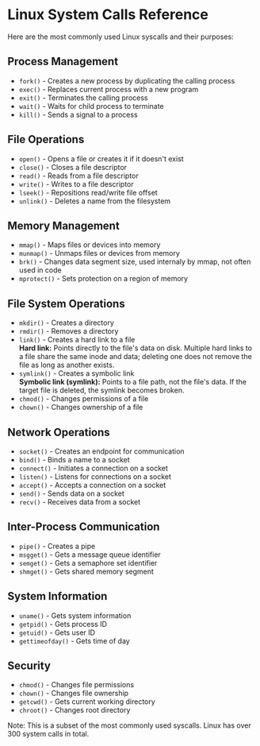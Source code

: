 

# Linux System Calls Reference

Here are the most commonly used Linux syscalls and their purposes:

## Process Management
- `fork()` - Creates a new process by duplicating the calling process
- `exec()` - Replaces current process with a new program
- `exit()` - Terminates the calling process
- `wait()` - Waits for child process to terminate
- `kill()` - Sends a signal to a process

## File Operations
- `open()` - Opens a file or creates it if it doesn't exist
- `close()` - Closes a file descriptor
- `read()` - Reads from a file descriptor
- `write()` - Writes to a file descriptor
- `lseek()` - Repositions read/write file offset
- `unlink()` - Deletes a name from the filesystem

## Memory Management
- `mmap()` - Maps files or devices into memory
- `munmap()` - Unmaps files or devices from memory
- `brk()` - Changes data segment size, used internaly by mmap, not often used in code
- `mprotect()` - Sets protection on a region of memory

## File System Operations
- `mkdir()` - Creates a directory
- `rmdir()` - Removes a directory
- `link()` - Creates a hard link to a file  
    **Hard link:** Points directly to the file's data on disk. Multiple hard links to a file share the same inode and data; deleting one does not remove the file as long as another exists.
- `symlink()` - Creates a symbolic link  
    **Symbolic link (symlink):** Points to a file path, not the file's data. If the target file is deleted, the symlink becomes broken.
- `chmod()` - Changes permissions of a file
- `chown()` - Changes ownership of a file

## Network Operations
- `socket()` - Creates an endpoint for communication
- `bind()` - Binds a name to a socket
- `connect()` - Initiates a connection on a socket
- `listen()` - Listens for connections on a socket
- `accept()` - Accepts a connection on a socket
- `send()` - Sends data on a socket
- `recv()` - Receives data from a socket

## Inter-Process Communication
- `pipe()` - Creates a pipe
- `msgget()` - Gets a message queue identifier
- `semget()` - Gets a semaphore set identifier
- `shmget()` - Gets shared memory segment

## System Information
- `uname()` - Gets system information
- `getpid()` - Gets process ID
- `getuid()` - Gets user ID
- `gettimeofday()` - Gets time of day

## Security
- `chmod()` - Changes file permissions
- `chown()` - Changes file ownership
- `getcwd()` - Gets current working directory
- `chroot()` - Changes root directory

Note: This is a subset of the most commonly used syscalls. Linux has over 300 system calls in total.
